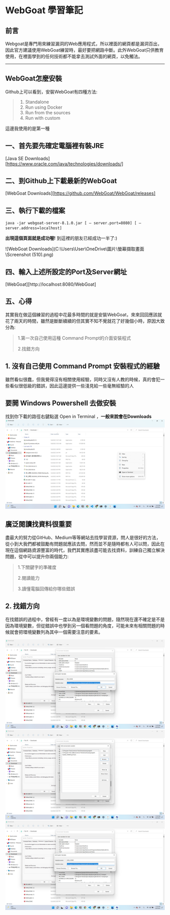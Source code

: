 # WebGoat 學習筆記
## 前言
Webgoat是專門用來練習漏洞的Web應用程式，所以裡面的網頁都是漏洞百出，因此官方建議使用WebGoat練習時，最好要把網路中斷。此外WebGoat只供教育使用，在裡面學到的任何技術都不能拿去測試外面的網頁，以免觸法。
***
## WebGoat怎麼安裝
Github上可以看到，安裝WebGoat有四種方法:
> 1. Standalone
> 2. Run using Docker
> 3. Run from the sources
> 4. Run with custom

這邊我使用的是第一種
## 一、首先要先確定電腦裡有裝JRE
[Java SE Downloads][https://www.oracle.com/java/technologies/downloads/]

## 二、到Github上下載最新的WebGoat

[WebGoat Downloads][https://github.com/WebGoat/WebGoat/releases]

## 三、執行下載的檔案
	java -jar webgoat-server-8.1.0.jar [ — server.port=8080] [ — server.address=localhost]
**出現這個頁面就是成功喔!** 到這裡的朋友已經成功一半了:)

![WebGoat Downloads](C:\Users\User\OneDrive\圖片\螢幕擷取畫面\Screenshot (510).png)

## 四、輸入上述所設定的Port及Server網址
[WebGoat][http://localhost:8080/WebGoat]
## 五、心得
其實我在做這個練習的過程中花最多時間的就是安裝WebGoat，來來回回應該就花了兩天的時間，雖然是斷斷續續的但其實不知不覺就花了好幾個小時，原因大致分為: 
> 1.第一次自己使用這種 Command Prompt的介面安裝程式
>
> 2.找錯方向

## 1. 沒有自己使用 Command Prompt 安裝程式的經驗
雖然看似很蠢，但我覺得沒有相關使用經驗，同時又沒有人教的時候，真的會犯一些看似很低級的錯誤，因此這邊提供一些淺見給一些毫無經驗的人
## 要開 Windows Powershell 去做安裝
找到你下載的路徑右鍵點選 Open in Terminal ，**一般來說會在Downloads**
![PowerShell](https://github.com/YuCheng1122/WebGoat/blob/master/Screenshot%20(511).png)

## 廣泛閱讀找資料很重要
盡最大的努力從GitHub、Medium等等網站去找學習資源，問人是很好的方法，從小到大我們都被鼓勵有問題就應該去問，然而並不是隨時都有人可以問，因此在現在這個網路資源豐富的時代，我們其實應該盡可能去找資料，訓練自己獨立解決問題，從中可以提升你兩個能力:
>1.下關鍵字的準確度
>
>2.閱讀能力
>
>3.讀懂電腦回傳給你哪些錯誤

## 2. 找錯方向

在找錯誤的過程中，曾經有一度以為是環境變數的問題，隨然現在還不確定是不是因為環境變數，但從錯誤中也學到另一個看問題的角度，可能未來有相關問題的時候就會把環境變數列為其中一個需要注意的要素。

![JRE_Home](https://github.com/YuCheng1122/WebGoat/blob/master/Screenshot%20(513).png)![Path](https://github.com/YuCheng1122/WebGoat/blob/master/Screenshot%20(514).png)![Java_Home](https://github.com/YuCheng1122/WebGoat/blob/master/Screenshot%20(512).png)
